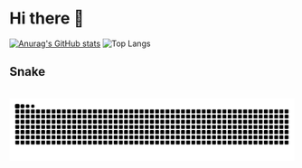# Hi there 👋
[![Anurag's GitHub stats](https://github-readme-stats.vercel.app/api?username=Willplayz112&theme=dracula)](https://github.com/anuraghazra/github-readme-stats)
![Top Langs](https://github-readme-stats.vercel.app/api/top-langs/?username=Willplayz112&layout=compact&theme=dracula)

## Snake
<br clear="both">

<img src="https://raw.githubusercontent.com/Willplayz112/Willplayz112/refs/heads/output/snake.svg" alt="Snake animation" />
